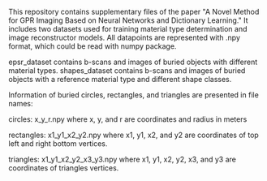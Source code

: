This repository contains supplementary files of the paper "A Novel Method for GPR Imaging Based on Neural Networks and Dictionary Learning." It includes two datasets used for training material type determination and image reconstructor models. All datapoints are represented with .npy format, which could be read with numpy package.

epsr_dataset contains b-scans and images of buried objects with different material types.
shapes_dataset contains b-scans and images of buried objects with a reference material type and different shape classes.

Information of buried circles, rectangles, and triangles are presented in file names:

circles: x_y_r.npy where x, y, and r are coordinates and radius in meters

rectangles: x1_y1_x2_y2.npy where x1, y1, x2, and y2 are coordinates of top left and right bottom vertices.

triangles: x1_y1_x2_y2_x3_y3.npy where x1, y1, x2, y2, x3, and y3 are coordinates of triangles vertices.
